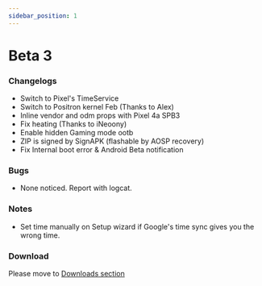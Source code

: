 ```yaml
---
sidebar_position: 1
---
```


# Beta 3 #

### Changelogs ###
- Switch to Pixel's TimeService
- Switch to Positron kernel Feb (Thanks to Alex)
- Inline vendor and odm props with Pixel 4a SPB3
- Fix heating (Thanks to iNeoony)
- Enable hidden Gaming mode ootb
- ZIP is signed by SignAPK (flashable by AOSP recovery)
- Fix Internal boot error & Android Beta notification

### Bugs ###
- None noticed. Report with logcat.

### Notes ###
- Set time manually on Setup wizard if Google's time sync gives you the wrong time.

### Download ###

Please move to [Downloads section](../../download/miatoll/latest)